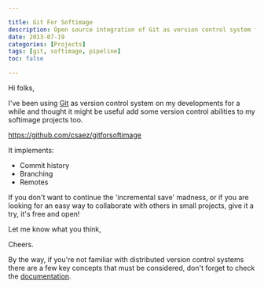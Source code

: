 ```yaml
---

title: Git For Softimage
description: Open source integration of Git as version control system for Softimage projects.
date: 2013-07-19
categories: [Projects]
tags: [git, softimage, pipeline]
toc: false

---
```

<!--more-->
Hi folks,

I've been using [Git][1] as version control system on my
developments for a while and thought it might be useful add some version
control abilities to my softimage projects too.

<https://github.com/csaez/gitforsoftimage>

It implements:

- Commit history
- Branching
- Remotes

If you don't want to continue the 'incremental save' madness, or if you
are looking for an easy way to collaborate with others in small
projects, give it a try, it's free and open!

Let me know what you think,

Cheers.

By the way, if you're not familiar with distributed version control
systems there are a few key concepts that must be considered, don't
forget to check the [documentation][2].

[1]: http://www.git-scm.com
[2]: http://github.com/csaez/gitforsoftimage/wiki
